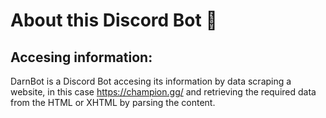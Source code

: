 # About this Discord Bot :closed_book:
## Accesing information:
DarnBot is a Discord Bot accesing its information by data scraping a website, in this case https://champion.gg/ and retrieving the required data from the HTML or XHTML by parsing the content.
